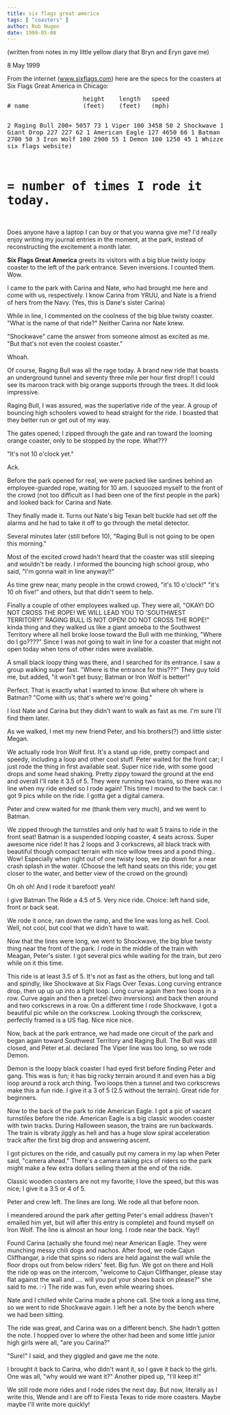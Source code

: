 ```yaml
---
title: six flags great america
tags: [ "coasters" ]
author: Rob Nugen
date: 1999-05-08
---
```


<p class=note>(written from notes in my little yellow diary that Bryn and Eryn gave me)</p>
<p class=date>8 May 1999</p>

<p>From the internet (<a href="http://www.sixflags.com">www.sixflags.com</a>) here are the specs for the coasters at Six Flags Great America in Chicago:

<p><pre>
                     height    length   speed
# name               (feet)    (feet)   (mph)

2 Raging Bull         200+     5057     73
1 Viper               100      3458     50
2 Shockwave           170               65
0 Giant Drop          227       227     62
1 American Eagle      127      4650     66
1 Batman the Ride     100      2700     50
3 Iron Wolf           100      2900     55
1 Demon               100      1250     45
1 Whizzer             (not on six flags website)

# = number of times I rode it today.
</pre>

<p>Does anyone have a laptop I can buy or that you wanna give me?  I'd really enjoy writing my journal entries in the moment, at the park, instead of reconstructing the excitement a month later.

<p><b>Six Flags Great America</b> greets its visitors with a big blue twisty loopy coaster to the left of the park entrance.  Seven inversions.  I counted them.  Wow.

<p>I came to the park with Carina and Nate, who had brought me here and come with us, respectively.  I know Carina from YRUU, and Nate is a friend of hers from the Navy.  (Yes, this is Dane's sister Carina)

<p>While in line, I commented on the coolness of the big blue twisty coaster.  "What is the name of that ride?"  Neither Carina nor Nate knew.

<p>"Shockwave" came the answer from someone almost as excited as me. "But that's not even the coolest coaster."

<p>Whoah.

<p>Of course, Raging Bull was all the rage today.  A brand new ride that boasts an underground tunnel and seventy three mile per hour first drop!!  I could see its maroon track with big orange supports through the trees.  It did look impressive.

<p>Raging Bull, I was assured, was the superlative ride of the year.  A group of bouncing high schoolers vowed to head straight for the ride.  I boasted that they better run or get out of my way.

<p>The gates opened; I zipped through the gate and ran toward the looming orange coaster, only to be stopped by the rope.  What???

<p>"It's not 10 o'clock yet."

<p>Ack.

<p>Before the park opened for real, we were packed like sardines behind an employee-guarded rope, waiting for 10 am.  I squoozed myself to the front of the crowd (not too difficult as I had been one of the first people in the park) and looked back for Carina and Nate.

<p>They finally made it.  Turns out Nate's big Texan belt buckle had set off the alarms and he had to take it off to go through the metal detector.

<p>Several minutes later (still before 10), "Raging Bull is not going to be open this morning."

<p>Most of the excited crowd hadn't heard that the coaster was still sleeping and wouldn't be ready.  I informed the bouncing high school group, who said, "I'm gonna wait in line anyway!!"

<p>As time grew near, many people in the crowd crowed, "it's 10 o'clock!"  "it's 10 oh five!" and others, but that didn't seem to help.

<p>Finally a couple of other employees walked up.  They were all, "OKAY!  DO NOT CROSS THE ROPE!   WE WILL LEAD YOU TO 'SOUTHWEST TERRITORY!' RAGING BULL IS NOT OPEN!  DO NOT CROSS THE ROPE!" kinda thing and they walked us like a giant amoeba to the Southwest Territory where all hell broke loose toward the Bull with me thinking, "Where do I go????"   Since I was not going to wait in line for a coaster that might not open today when tons of other rides were available.

<p>A small black loopy thing was there, and I searched for its entrance.  I saw a group walking super fast.  "Where is the entrance for this???"   They guy told me, but added, "it won't get busy; Batman or Iron Wolf is better!"

<p>Perfect.  That is exactly what I wanted to know.  But where oh where is Batman?  "Come with us; that's where we're going."

<p>I lost Nate and Carina but they didn't want to walk as fast as me.  I'm sure I'll find them later.

<p>As we walked, I met my new friend Peter, and his brothers(?) and little sister Megan.

<p>We actually rode Iron Wolf first.  It's a stand up ride, pretty compact and speedy, including a loop and other cool stuff.  Peter waited for the front car; I just rode the thing in first available seat.  Super nice ride, with some good drops and some head shaking.  Pretty zippy toward the ground at the end and overall I'll rate it 3.5 of 5.  They were running two trains, so there was no line when my ride ended so I rode again!  This time I moved to the back car.  I got 9 pics while on the ride.  I gotta get a digital camera.

<p>Peter and crew waited for me (thank them very much), and we went to Batman.

<p>We zipped through the turnstiles and only had to wait 5 trains to ride in the front seat!  Batman is a suspended looping coaster, 4 seats across.  Super awesome nice ride!  It has 2 loops and 3 corkscrews, all black track with beautiful though compact terrain with nice willow trees and a pond thing..  Wow!  Especially when right out of one twisty loop, we zip down for a near crash splash in the water.  (Choose the left hand seats on this ride; you get closer to the water, and better view of the crowd on the ground)

<p>Oh oh oh! And I rode it barefoot!  yeah!

<p>I give Batman The Ride a 4.5 of 5.  Very nice ride.  Choice: left hand side, front or back seat.

<p>We rode it once, ran down the ramp, and the line was long as hell.  Cool.  Well, not cool, but cool that we didn't have to wait.

<p>Now that the lines were long, we went to Shockwave, the big blue twisty thing near the front of the park.  I rode in the middle of the train with Meagan, Peter's sister.  I got several pics while waiting for the train, but zero while on it this time.

<p>This ride is at least 3.5 of 5.  It's not as fast as the others, but long and tall and spindly, like Shockwave at Six Flags Over Texas.  Long curving entrance drop, then up up up into a tight loop.  Long curve again then two loops in a row.  Curve again and then a pretzel (two inversions) and back then around and two corkscrews in a row.  On a different time I rode Shockwave, I got a beautiful pic while on the corkscrew.  Looking through the corkscrew, perfectly framed is a US flag.  Nice nice nice.

<p>Now, back at the park entrance, we had made one circuit of the park and began again toward Southwest Territory and Raging Bull.  The Bull was still closed, and Peter et.al. declared The Viper line was too long, so we rode Demon.

<p>Demon is the loopy black coaster I had eyed first before finding Peter and gang.  This was is fun; it has big rocky terrain around it and even has a big loop around a rock arch thing.  Two loops then a tunnel and two corkscrews make this a fun ride.  I give it a 3 of 5 (2.5 without the terrain).  Great ride for beginners.

<p>Now to the back of the park to ride American Eagle.  I got a pic of vacant turnstiles before the ride.  American Eagle is a big classic wooden coaster with twin tracks.  During Halloween season, the trains are run backwards.  The train is vibraty jiggly as hell and has a huge slow spiral acceleration track after the first big drop and answering ascent.

<p>I got pictures on the ride, and casually put my camera in my lap when Peter said, "camera ahead."  There's a camera taking pics of riders so the park might make a few extra dollars selling them at the end of the ride.

<p>Classic wooden coasters are not my favorite; I love the speed, but this was nice; I give it a 3.5 or 4 of 5.

<p>Peter and crew left.  The lines are long.  We rode all that before noon.

<p>I meandered around the park after getting Peter's email address (haven't emailed him yet, but will after this entry is complete) and found myself on Iron Wolf.  The line is almost an hour long.  I rode near the back. Yay!!

<p>Found Carina (actually she found me) near American Eagle.  They were munching messy chili dogs and nachos.  After food, we rode Cajun Cliffhangar, a ride that spins so riders are held against the wall while the floor drops out from below riders' feet.  Big fun.  We got on there and Holli the ride op was on the intercom, "welcome to Cajun Cliffhanger, please stay flat against the wall and ....  will you put your shoes back on please?" she said to me.  :-)  The ride was fun, even while wearing shoes.

<p>Nate and I chilled while Carina made a phone call.  She took a long ass time, so we went to ride Shockwave again.  I left her a note by the bench where we had been sitting.

<p>The ride was great, and Carina was on a different bench.  She hadn't gotten the note.  I hopped over to where the other had been and some little junior high girls were all, "are you Carina?"  

<p>"Sure!" I said, and they giggled and gave me the note.

<p>I brought it back to Carina, who didn't want it, so I gave it back to the girls.  One was all, "why would we want it?"  Another piped up, "I'll keep it!"

<p>We still rode more rides and I rode rides the next day.  But now, literally as I write this, Wende and I are off to Fiesta Texas to ride more coasters.  Maybe maybe I'll write more quickly!
